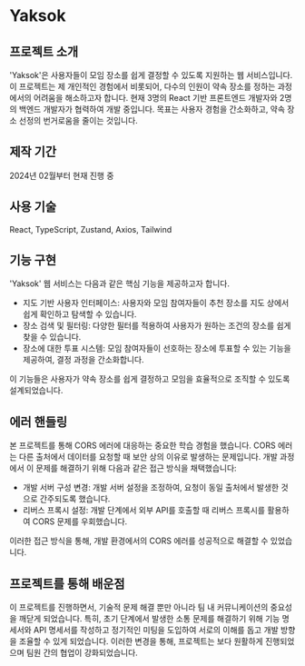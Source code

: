 # Yaksok

## 프로젝트 소개

'Yaksok'은 사용자들이 모임 장소를 쉽게 결정할 수 있도록 지원하는 웹 서비스입니다. 이 프로젝트는 제 개인적인 경험에서 비롯되어, 다수의 인원이 약속 장소를 정하는 과정에서의 어려움을 해소하고자 합니다. 현재 3명의 React 기반 프론트엔드 개발자와 2명의 백엔드 개발자가 협력하여 개발 중입니다. 목표는 사용자 경험을 간소화하고, 약속 장소 선정의 번거로움을 줄이는 것입니다.
<br />

## 제작 기간

2024년 02월부터 현재 진행 중
<br />

## 사용 기술

React, TypeScript, Zustand, Axios, Tailwind
<br />

## 기능 구현

'Yaksok' 웹 서비스는 다음과 같은 핵심 기능을 제공하고자 합니다.

- 지도 기반 사용자 인터페이스: 사용자와 모임 참여자들이 추천 장소를 지도 상에서 쉽게 확인하고 탐색할 수 있습니다.
- 장소 검색 및 필터링: 다양한 필터를 적용하여 사용자가 원하는 조건의 장소를 쉽게 찾을 수 있습니다.
- 장소에 대한 투표 시스템: 모임 참여자들이 선호하는 장소에 투표할 수 있는 기능을 제공하여, 결정 과정을 간소화합니다.

이 기능들은 사용자가 약속 장소를 쉽게 결정하고 모임을 효율적으로 조직할 수 있도록 설계되었습니다.
<br />

## 에러 핸들링

본 프로젝트를 통해 CORS 에러에 대응하는 중요한 학습 경험을 했습니다. CORS 에러는 다른 출처에서 데이터를 요청할 때 보안 상의 이유로 발생하는 문제입니다. 개발 과정에서 이 문제를 해결하기 위해 다음과 같은 접근 방식을 채택했습니다:

- 개발 서버 구성 변경: 개발 서버 설정을 조정하여, 요청이 동일 출처에서 발생한 것으로 간주되도록 했습니다.
- 리버스 프록시 설정: 개발 단계에서 외부 API를 호출할 때 리버스 프록시를 활용하여 CORS 문제를 우회했습니다.

이러한 접근 방식을 통해, 개발 환경에서의 CORS 에러를 성공적으로 해결할 수 있었습니다.
<br />

## 프로젝트를 통해 배운점

이 프로젝트를 진행하면서, 기술적 문제 해결 뿐만 아니라 팀 내 커뮤니케이션의 중요성을 깨닫게 되었습니다. 특히, 초기 단계에서 발생한 소통 문제를 해결하기 위해 기능 명세서와 API 명세서를 작성하고 정기적인 미팅을 도입하여 서로의 이해를 돕고 개발 방향을 조율할 수 있게 되었습니다. 이러한 변경을 통해, 프로젝트는 보다 원활하게 진행되었으며 팀원 간의 협업이 강화되었습니다.
